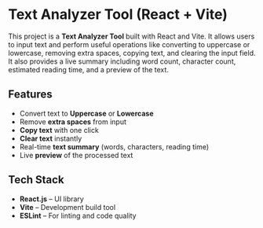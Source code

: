 # Text Analyzer Tool (React + Vite)

This project is a **Text Analyzer Tool** built with React and Vite. It allows users to input text and perform useful operations like converting to uppercase or lowercase, removing extra spaces, copying text, and clearing the input field. It also provides a live summary including word count, character count, estimated reading time, and a preview of the text.

## Features
- Convert text to **Uppercase** or **Lowercase**
- Remove **extra spaces** from input
- **Copy text** with one click
- **Clear text** instantly
- Real-time **text summary** (words, characters, reading time)
- Live **preview** of the processed text

## Tech Stack
- **React.js** – UI library  
- **Vite** – Development build tool  
- **ESLint** – For linting and code quality  
